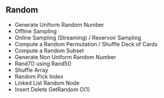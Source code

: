 ## Random

- Generate Uniform Random Number
- Offline Sampling 
- Online Sampling (Streaming) / Reservoir Sampling
- Compute a Random Permutation / Shuffle Deck of Cards
- Compute a Random Subset 
- Generate Non Uniform Random Number
- Rand7() using Rand5()
- Shuffle Array
- Random Pick Index
- Linked List Random Node
- Insert Delete GetRandom O(1)

